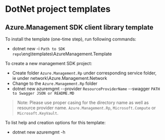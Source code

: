 # DotNet project templates

## Azure.Management SDK client library template

To install the template (one-time step), run following commands:
* dotnet new -i `Path to SDK repo`\eng\templates\AzureManagement.Template

To create a new management SDK project:
* Create folder `Azure.Management.Rp` under corresponding service folder, ie under network\Azure.Management.Network 
* Change to the `Azure.Management.Rp` folder 
* dotnet new azuremgmt --provider `ResourceProviderName` --swagger `PATH to Swagger JSON or README.MD`

> Note: Please use proper casing for the directory name as well as resource provider name. `Azure.Management.Rp`, `Microsoft.Compute` or `Microsoft.KeyVault`.

To list help and creation options for this template:
* dotnet new azuremgmt -h
